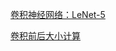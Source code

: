 [卷积神经网络：LeNet-5](https://blog.csdn.net/weixin_45873017/article/details/121924073)

[卷积前后大小计算](https://blog.csdn.net/qq_35037684/article/details/126439762)